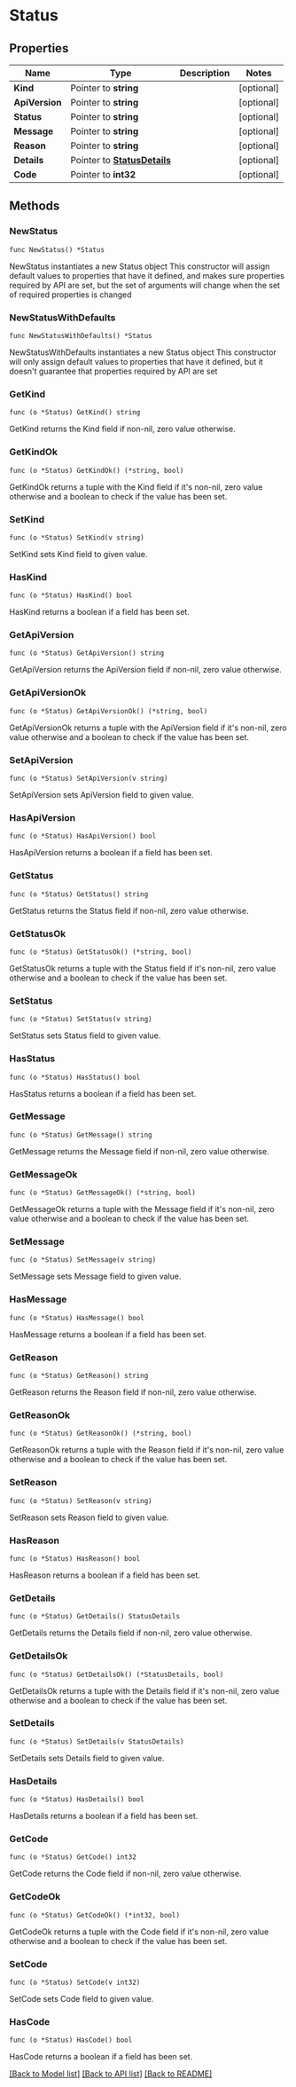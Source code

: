 # Status

## Properties

Name | Type | Description | Notes
------------ | ------------- | ------------- | -------------
**Kind** | Pointer to **string** |  | [optional] 
**ApiVersion** | Pointer to **string** |  | [optional] 
**Status** | Pointer to **string** |  | [optional] 
**Message** | Pointer to **string** |  | [optional] 
**Reason** | Pointer to **string** |  | [optional] 
**Details** | Pointer to [**StatusDetails**](StatusDetails.md) |  | [optional] 
**Code** | Pointer to **int32** |  | [optional] 

## Methods

### NewStatus

`func NewStatus() *Status`

NewStatus instantiates a new Status object
This constructor will assign default values to properties that have it defined,
and makes sure properties required by API are set, but the set of arguments
will change when the set of required properties is changed

### NewStatusWithDefaults

`func NewStatusWithDefaults() *Status`

NewStatusWithDefaults instantiates a new Status object
This constructor will only assign default values to properties that have it defined,
but it doesn't guarantee that properties required by API are set

### GetKind

`func (o *Status) GetKind() string`

GetKind returns the Kind field if non-nil, zero value otherwise.

### GetKindOk

`func (o *Status) GetKindOk() (*string, bool)`

GetKindOk returns a tuple with the Kind field if it's non-nil, zero value otherwise
and a boolean to check if the value has been set.

### SetKind

`func (o *Status) SetKind(v string)`

SetKind sets Kind field to given value.

### HasKind

`func (o *Status) HasKind() bool`

HasKind returns a boolean if a field has been set.

### GetApiVersion

`func (o *Status) GetApiVersion() string`

GetApiVersion returns the ApiVersion field if non-nil, zero value otherwise.

### GetApiVersionOk

`func (o *Status) GetApiVersionOk() (*string, bool)`

GetApiVersionOk returns a tuple with the ApiVersion field if it's non-nil, zero value otherwise
and a boolean to check if the value has been set.

### SetApiVersion

`func (o *Status) SetApiVersion(v string)`

SetApiVersion sets ApiVersion field to given value.

### HasApiVersion

`func (o *Status) HasApiVersion() bool`

HasApiVersion returns a boolean if a field has been set.

### GetStatus

`func (o *Status) GetStatus() string`

GetStatus returns the Status field if non-nil, zero value otherwise.

### GetStatusOk

`func (o *Status) GetStatusOk() (*string, bool)`

GetStatusOk returns a tuple with the Status field if it's non-nil, zero value otherwise
and a boolean to check if the value has been set.

### SetStatus

`func (o *Status) SetStatus(v string)`

SetStatus sets Status field to given value.

### HasStatus

`func (o *Status) HasStatus() bool`

HasStatus returns a boolean if a field has been set.

### GetMessage

`func (o *Status) GetMessage() string`

GetMessage returns the Message field if non-nil, zero value otherwise.

### GetMessageOk

`func (o *Status) GetMessageOk() (*string, bool)`

GetMessageOk returns a tuple with the Message field if it's non-nil, zero value otherwise
and a boolean to check if the value has been set.

### SetMessage

`func (o *Status) SetMessage(v string)`

SetMessage sets Message field to given value.

### HasMessage

`func (o *Status) HasMessage() bool`

HasMessage returns a boolean if a field has been set.

### GetReason

`func (o *Status) GetReason() string`

GetReason returns the Reason field if non-nil, zero value otherwise.

### GetReasonOk

`func (o *Status) GetReasonOk() (*string, bool)`

GetReasonOk returns a tuple with the Reason field if it's non-nil, zero value otherwise
and a boolean to check if the value has been set.

### SetReason

`func (o *Status) SetReason(v string)`

SetReason sets Reason field to given value.

### HasReason

`func (o *Status) HasReason() bool`

HasReason returns a boolean if a field has been set.

### GetDetails

`func (o *Status) GetDetails() StatusDetails`

GetDetails returns the Details field if non-nil, zero value otherwise.

### GetDetailsOk

`func (o *Status) GetDetailsOk() (*StatusDetails, bool)`

GetDetailsOk returns a tuple with the Details field if it's non-nil, zero value otherwise
and a boolean to check if the value has been set.

### SetDetails

`func (o *Status) SetDetails(v StatusDetails)`

SetDetails sets Details field to given value.

### HasDetails

`func (o *Status) HasDetails() bool`

HasDetails returns a boolean if a field has been set.

### GetCode

`func (o *Status) GetCode() int32`

GetCode returns the Code field if non-nil, zero value otherwise.

### GetCodeOk

`func (o *Status) GetCodeOk() (*int32, bool)`

GetCodeOk returns a tuple with the Code field if it's non-nil, zero value otherwise
and a boolean to check if the value has been set.

### SetCode

`func (o *Status) SetCode(v int32)`

SetCode sets Code field to given value.

### HasCode

`func (o *Status) HasCode() bool`

HasCode returns a boolean if a field has been set.


[[Back to Model list]](../README.md#documentation-for-models) [[Back to API list]](../README.md#documentation-for-api-endpoints) [[Back to README]](../README.md)


